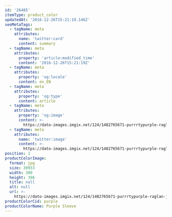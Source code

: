 ```yaml
---
id: '26405'
itemType: product_color
updatedAt: '2016-12-26T15:21:19.146Z'
seoMetaTags:
  - tagName: meta
    attributes:
      name: 'twitter:card'
      content: summary
  - tagName: meta
    attributes:
      property: 'article:modified_time'
      content: '2016-12-26T15:21:19Z'
  - tagName: meta
    attributes:
      property: 'og:locale'
      content: en_EN
  - tagName: meta
    attributes:
      property: 'og:type'
      content: article
  - tagName: meta
    attributes:
      property: 'og:image'
      content: >-
        https://dato-images.imgix.net/124/1482765671-purrrtypurple-raglan-jpg?auto=format&ch=DPR%2CWidth
  - tagName: meta
    attributes:
      name: 'twitter:image'
      content: >-
        https://dato-images.imgix.net/124/1482765671-purrrtypurple-raglan-jpg?auto=format&ch=DPR%2CWidth
position: 1
productColorImage:
  format: jpg
  size: 30933
  width: 300
  height: 396
  title: null
  alt: null
  url: >-
    https://dato-images.imgix.net/124/1482765671-purrrtypurple-raglan-jpg?auto=format&ch=DPR%2CWidth
productColorCid: purple
productColorName: Purple Sleeve
---
```


